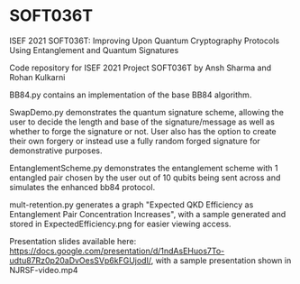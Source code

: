 # SOFT036T
ISEF 2021 SOFT036T: Improving Upon Quantum Cryptography Protocols Using Entanglement and Quantum Signatures

Code repository for ISEF 2021 Project SOFT036T by Ansh Sharma and Rohan Kulkarni

BB84.py contains an implementation of the base BB84 algorithm. 

SwapDemo.py demonstrates the quantum signature scheme, allowing the user to decide the length and base of the signature/message as well as whether to forge the signature or not. User also has the option to create their own forgery or instead use a fully random forged signature for demonstrative purposes. 

EntanglementScheme.py demonstrates the entanglement scheme with 1 entangled pair chosen by the user out of 10 qubits being sent across and simulates the enhanced bb84 protocol.

mult-retention.py generates a graph "Expected QKD Efficiency as Entanglement Pair Concentration Increases", with a sample generated and stored in ExpectedEfficiency.png for easier viewing access.

Presentation slides available here: https://docs.google.com/presentation/d/1ndAsEHuos7To-udtu87Rz0p20aDvOesSVp6kFGUjodI/, with a sample presentation shown in NJRSF-video.mp4
